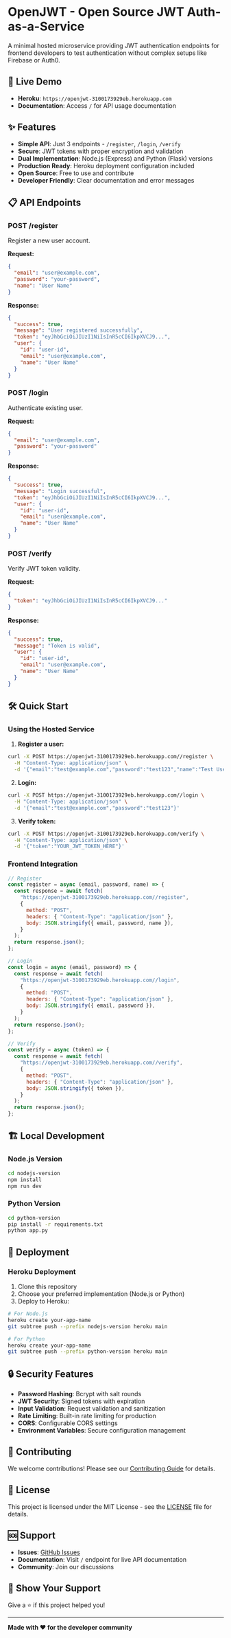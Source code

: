 # OpenJWT - Open Source JWT Auth-as-a-Service

A minimal hosted microservice providing JWT authentication endpoints for frontend developers to test authentication without complex setups like Firebase or Auth0.

## 🚀 Live Demo

- **Heroku**: `https://openjwt-3100173929eb.herokuapp.com`
- **Documentation**: Access `/` for API usage documentation

## ✨ Features

- **Simple API**: Just 3 endpoints - `/register`, `/login`, `/verify`
- **Secure**: JWT tokens with proper encryption and validation
- **Dual Implementation**: Node.js (Express) and Python (Flask) versions
- **Production Ready**: Heroku deployment configuration included
- **Open Source**: Free to use and contribute
- **Developer Friendly**: Clear documentation and error messages

## 📋 API Endpoints

### POST /register

Register a new user account.

**Request:**

```json
{
  "email": "user@example.com",
  "password": "your-password",
  "name": "User Name"
}
```

**Response:**

```json
{
  "success": true,
  "message": "User registered successfully",
  "token": "eyJhbGciOiJIUzI1NiIsInR5cCI6IkpXVCJ9...",
  "user": {
    "id": "user-id",
    "email": "user@example.com",
    "name": "User Name"
  }
}
```

### POST /login

Authenticate existing user.

**Request:**

```json
{
  "email": "user@example.com",
  "password": "your-password"
}
```

**Response:**

```json
{
  "success": true,
  "message": "Login successful",
  "token": "eyJhbGciOiJIUzI1NiIsInR5cCI6IkpXVCJ9...",
  "user": {
    "id": "user-id",
    "email": "user@example.com",
    "name": "User Name"
  }
}
```

### POST /verify

Verify JWT token validity.

**Request:**

```json
{
  "token": "eyJhbGciOiJIUzI1NiIsInR5cCI6IkpXVCJ9..."
}
```

**Response:**

```json
{
  "success": true,
  "message": "Token is valid",
  "user": {
    "id": "user-id",
    "email": "user@example.com",
    "name": "User Name"
  }
}
```

## 🛠 Quick Start

### Using the Hosted Service

1. **Register a user:**

```bash
curl -X POST https://openjwt-3100173929eb.herokuapp.com//register \
  -H "Content-Type: application/json" \
  -d '{"email":"test@example.com","password":"test123","name":"Test User"}'
```

2. **Login:**

```bash
curl -X POST https://openjwt-3100173929eb.herokuapp.com//login \
  -H "Content-Type: application/json" \
  -d '{"email":"test@example.com","password":"test123"}'
```

3. **Verify token:**

```bash
curl -X POST https://openjwt-3100173929eb.herokuapp.com/verify \
  -H "Content-Type: application/json" \
  -d '{"token":"YOUR_JWT_TOKEN_HERE"}'
```

### Frontend Integration

```javascript
// Register
const register = async (email, password, name) => {
  const response = await fetch(
    "https://openjwt-3100173929eb.herokuapp.com//register",
    {
      method: "POST",
      headers: { "Content-Type": "application/json" },
      body: JSON.stringify({ email, password, name }),
    }
  );
  return response.json();
};

// Login
const login = async (email, password) => {
  const response = await fetch(
    "https://openjwt-3100173929eb.herokuapp.com//login",
    {
      method: "POST",
      headers: { "Content-Type": "application/json" },
      body: JSON.stringify({ email, password }),
    }
  );
  return response.json();
};

// Verify
const verify = async (token) => {
  const response = await fetch(
    "https://openjwt-3100173929eb.herokuapp.com//verify",
    {
      method: "POST",
      headers: { "Content-Type": "application/json" },
      body: JSON.stringify({ token }),
    }
  );
  return response.json();
};
```

## 🏗 Local Development

### Node.js Version

```bash
cd nodejs-version
npm install
npm run dev
```

### Python Version

```bash
cd python-version
pip install -r requirements.txt
python app.py
```

## 🚀 Deployment

### Heroku Deployment

1. Clone this repository
2. Choose your preferred implementation (Node.js or Python)
3. Deploy to Heroku:

```bash
# For Node.js
heroku create your-app-name
git subtree push --prefix nodejs-version heroku main

# For Python
heroku create your-app-name
git subtree push --prefix python-version heroku main
```

## 🔒 Security Features

- **Password Hashing**: Bcrypt with salt rounds
- **JWT Security**: Signed tokens with expiration
- **Input Validation**: Request validation and sanitization
- **Rate Limiting**: Built-in rate limiting for production
- **CORS**: Configurable CORS settings
- **Environment Variables**: Secure configuration management

## 🤝 Contributing

We welcome contributions! Please see our [Contributing Guide](CONTRIBUTING.md) for details.

## 📝 License

This project is licensed under the MIT License - see the [LICENSE](LICENSE) file for details.

## 🆘 Support

- **Issues**: [GitHub Issues](https://github.com/SIDDHU123M/OpenJWT/issues)
- **Documentation**: Visit `/` endpoint for live API documentation
- **Community**: Join our discussions

## 🌟 Show Your Support

Give a ⭐️ if this project helped you!

---

**Made with ❤️ for the developer community**
